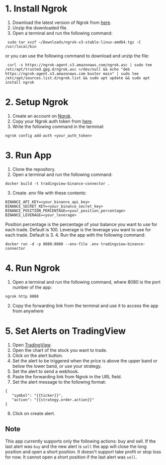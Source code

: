 # 1. Install Ngrok
1. Download the latest version of Ngrok from [here](https://ngrok.com/download).
2. Unzip the downloaded file.
3. Open a terminal and run the following command:
```
 sudo tar xvzf ~/Downloads/ngrok-v3-stable-linux-amd64.tgz -C /usr/local/bin
```

or you can use the following command to download and unzip the file:
```
 curl -s https://ngrok-agent.s3.amazonaws.com/ngrok.asc | sudo tee /etc/apt/trusted.gpg.d/ngrok.asc >/dev/null && echo "deb https://ngrok-agent.s3.amazonaws.com buster main" | sudo tee /etc/apt/sources.list.d/ngrok.list && sudo apt update && sudo apt install ngrok
```

# 2. Setup Ngrok
1. Create an account on [Ngrok](https://ngrok.com/).
2. Copy your Ngrok auth token from [here](https://dashboard.ngrok.com/get-started/your-authtoken).
3. Write the following command in the terminal:
```
ngrok config add-auth <your_auth_token>
```

# 3. Run App
1. Clone the repository.
2. Open a terminal and run the following command:
```
docker build -t tradingview-binance-connector . 
```
3. Create .env file with these contents:
```
BINANCE_API_KEY=<your_binance_api_key>
BINANCE_SECRET_KEY=<your_binance_secret_key>
BINANCE_POSITION_PERCENTAGE=<your_position_percentage>
BINANCE_LEVERAGE=<your_leverage>
```
Position percentage is the percentage of your balance you want to use for each trade.
Default is 100.
Leverage is the leverage you want to use for each trade.
Default is 3.
4. Run the app with the following command:
```
docker run -d -p 8080:8080 --env-file .env tradingview-binance-connector
```

# 4. Run Ngrok
1. Open a terminal and run the following command, where 8080 is the port number of the app:
```
ngrok http 8080
```
2. Copy the forwarding link from the terminal and use it to access the app from anywhere

# 5. Set Alerts on TradingView
1. Open [TradingView](https://www.tradingview.com/).
2. Open the chart of the stock you want to trade.
3. Click on the alert button.
4. Set the alert to be triggered when the price is above the upper band or below the lower band, or use your strategy.
5. Set the alert to send a webhook.
6. Paste the forwarding link from Ngrok in the URL field.
7. Set the alert message to the following format:
```
{
   "symbol": "{{ticker}}", 
   "action": "{{strategy.order.action}}"
}
```
8. Click on create alert.

## Note
This app currently supports only the following actions: buy and sell.
If the last alert was ```buy``` and the new alert is ```sell``` the app will close the long position
and open a short position.
It doesn't support take profit or stop loss for now.
It cannot open a short position if the last alert was ```sell```.